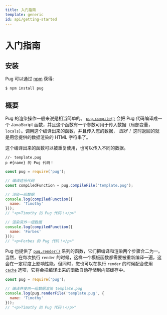 ```yaml
---
title: 入门指南
template: generic
id: api/getting-started
---
```


# 入门指南

## 安装

Pug 可以通过 [npm] 获得:

```sh
$ npm install pug
```

[npm]: https://www.npmjs.com/

## 概要

Pug 的渲染操作一般来说是相当简单的。 <code>[pug.compile()]</code> 会把 Pug 代码编译成一个 JavaScript 函数，并且这个函数有一个参数可用于传入数据（局部变量，`locals`）。调用这个编译出来的函数，并且传入您的数据， *很好！* 这时返回的就是用您提供的数据渲染的 HTML 字符串了。

这个编译出来的函数可以被重复使用，也可以传入不同的数据。

```pug
//- template.pug
p #{name} 的 Pug 代码！
```

```js
const pug = require('pug');

// 编译这份代码
const compiledFunction = pug.compileFile('template.pug');

// 渲染一组数据
console.log(compiledFunction({
  name: 'Timothy'
}));
// "<p>Timothy 的 Pug 代码！</p>"

// 渲染另外一组数据
console.log(compiledFunction({
  name: 'Forbes'
}));
// "<p>Forbes 的 Pug 代码！</p>"
```

Pug 也提供了 <code>[pug.render()]</code> 系列的函数，它们把编译和渲染两个步骤合二为一。当然，在每次执行 `render` 的时候，这样一个模板函数都需要被重新编译一遍，这会在一定程度上影响性能。但同时，您也可以在执行 `render` 的时候配合使用 <code>[cache]</code> 选项，它将会把编译出来的函数自动存储到内部缓存中。

```js
const pug = require('pug');

// 编译并使用一组数据渲染 template.pug
console.log(pug.renderFile('template.pug', {
  name: 'Timothy'
}));
// "<p>Timothy 的 Pug 代码！</p>"
```

[pug.compile()]: reference.html#pugcompilesource-options
[pug.render()]: reference.html#pugrendersource-options-callback
[cache]: reference.html#options-cache
